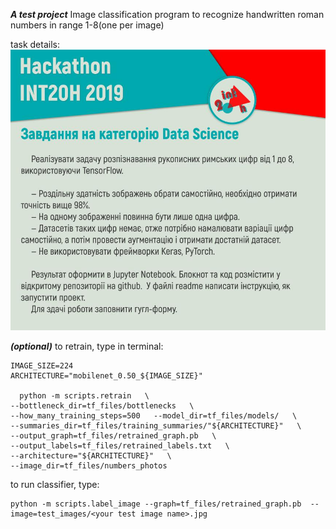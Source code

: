  ***A test project*** 
Image classification program to recognize handwritten roman numbers in range 1-8(one per image)

task details:
![](task.jpg)

***(optional)***
to retrain, type in terminal:

``` 
IMAGE_SIZE=224
ARCHITECTURE="mobilenet_0.50_${IMAGE_SIZE}"

  python -m scripts.retrain   \
--bottleneck_dir=tf_files/bottlenecks   \
--how_many_training_steps=500   --model_dir=tf_files/models/   \
--summaries_dir=tf_files/training_summaries/"${ARCHITECTURE}"   \
--output_graph=tf_files/retrained_graph.pb   \
--output_labels=tf_files/retrained_labels.txt   \
--architecture="${ARCHITECTURE}"   \
--image_dir=tf_files/numbers_photos

```

to run classifier, type:

``` 
python -m scripts.label_image --graph=tf_files/retrained_graph.pb  --image=test_images/<your test image name>.jpg

```
